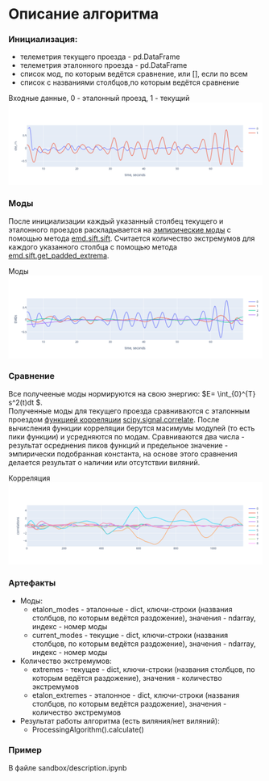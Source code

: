 # Описание алгоритма
### Инициализация:
* телеметрия текущего проезда - pd.DataFrame
* телеметрия эталонного проезда - pd.DataFrame
* список мод, по которым ведётся сравнение, или [], если по всем
* список с названиями столбцов,по которым ведётся сравнение

Входные данные, 0 - эталонный проезд, 1 - текущий
![](./images/inout.png "")
### Моды
После инициализации каждый указанный столбец текущего и эталонного проездов раскладывается на [эмпирические моды](https://ru.ruwiki.ru/wiki/Empirical_Mode_Decomposition) с помощью метода [emd.sift.sift](https://emd.readthedocs.io/en/stable/stubs/emd.sift.sift.html). Считается количество экстремумов для каждого указанного столбца с помощью метода [emd.sift.get_padded_extrema](https://emd.readthedocs.io/en/stable/stubs/emd.sift.get_padded_extrema.html).  

Моды
![](./images/modes.png "")
### Сравнение
Все получееные моды нормируются на свою энергию: $E= \int_{0}^{T} s^2(t)dt $.   
Полученные моды для текущего проезда сравниваются с эталонным проездом [функцией корреляции](https://ru.ruwiki.ru/wiki/Автокорреляционная_функция) 
[scipy.signal.correlate](https://docs.scipy.org/doc/scipy/reference/generated/scipy.signal.correlate.html). После вычисления функции корреляции берутся масимумы модулей (то есть пики функции) и усредняются по модам. Сравниваются два числа - результат осреднения пиков функций и предельное значение - эмпирически подобранная константа, на основе этого сравнения делается результат о наличии или отсутствии виляний.  

Корреляция
![](./images/correlation.png "")
### Артефакты
* Моды:
  - etalon_modes - эталонные - dict, ключи-строки (названия столбцов, по которым ведётся раздожение), значения - ndarray, индекс - номер моды
  - current_modes - текущие - dict, ключи-строки (названия столбцов, по которым ведётся раздожение), значения - ndarray, индекс - номер моды
* Количество экстремумов:
  * extremes - текущее - dict, ключи-строки (названия столбцов, по которым ведётся раздожение), значения - количество экстремумов
  * etalon_extremes - эталонное - dict, ключи-строки (названия столбцов, по которым ведётся раздожение), значения - количество экстремумов
* Результат работы алгоритма (есть виляния/нет виляний):
  * ProcessingAlgorithm().calculate()

### Пример
В файле sandbox/description.ipynb
